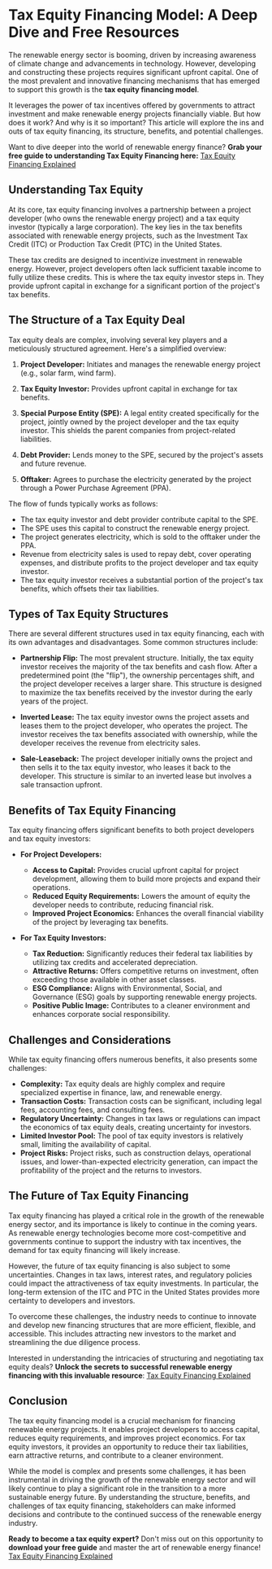 # Tax Equity Financing Model: A Deep Dive and Free Resources

The renewable energy sector is booming, driven by increasing awareness of climate change and advancements in technology. However, developing and constructing these projects requires significant upfront capital. One of the most prevalent and innovative financing mechanisms that has emerged to support this growth is the **tax equity financing model**.

It leverages the power of tax incentives offered by governments to attract investment and make renewable energy projects financially viable. But how does it work? And why is it so important? This article will explore the ins and outs of tax equity financing, its structure, benefits, and potential challenges.

Want to dive deeper into the world of renewable energy finance? **Grab your free guide to understanding Tax Equity Financing here:** [Tax Equity Financing Explained](https://udemywork.com/tax-equity-financing-model)

## Understanding Tax Equity

At its core, tax equity financing involves a partnership between a project developer (who owns the renewable energy project) and a tax equity investor (typically a large corporation). The key lies in the tax benefits associated with renewable energy projects, such as the Investment Tax Credit (ITC) or Production Tax Credit (PTC) in the United States.

These tax credits are designed to incentivize investment in renewable energy. However, project developers often lack sufficient taxable income to fully utilize these credits. This is where the tax equity investor steps in. They provide upfront capital in exchange for a significant portion of the project's tax benefits.

## The Structure of a Tax Equity Deal

Tax equity deals are complex, involving several key players and a meticulously structured agreement. Here's a simplified overview:

1.  **Project Developer:** Initiates and manages the renewable energy project (e.g., solar farm, wind farm).

2.  **Tax Equity Investor:** Provides upfront capital in exchange for tax benefits.

3.  **Special Purpose Entity (SPE):** A legal entity created specifically for the project, jointly owned by the project developer and the tax equity investor. This shields the parent companies from project-related liabilities.

4.  **Debt Provider:** Lends money to the SPE, secured by the project's assets and future revenue.

5.  **Offtaker:** Agrees to purchase the electricity generated by the project through a Power Purchase Agreement (PPA).

The flow of funds typically works as follows:

*   The tax equity investor and debt provider contribute capital to the SPE.
*   The SPE uses this capital to construct the renewable energy project.
*   The project generates electricity, which is sold to the offtaker under the PPA.
*   Revenue from electricity sales is used to repay debt, cover operating expenses, and distribute profits to the project developer and tax equity investor.
*   The tax equity investor receives a substantial portion of the project's tax benefits, which offsets their tax liabilities.

## Types of Tax Equity Structures

There are several different structures used in tax equity financing, each with its own advantages and disadvantages. Some common structures include:

*   **Partnership Flip:** The most prevalent structure. Initially, the tax equity investor receives the majority of the tax benefits and cash flow. After a predetermined point (the "flip"), the ownership percentages shift, and the project developer receives a larger share. This structure is designed to maximize the tax benefits received by the investor during the early years of the project.

*   **Inverted Lease:** The tax equity investor owns the project assets and leases them to the project developer, who operates the project. The investor receives the tax benefits associated with ownership, while the developer receives the revenue from electricity sales.

*   **Sale-Leaseback:** The project developer initially owns the project and then sells it to the tax equity investor, who leases it back to the developer. This structure is similar to an inverted lease but involves a sale transaction upfront.

## Benefits of Tax Equity Financing

Tax equity financing offers significant benefits to both project developers and tax equity investors:

*   **For Project Developers:**

    *   **Access to Capital:** Provides crucial upfront capital for project development, allowing them to build more projects and expand their operations.
    *   **Reduced Equity Requirements:** Lowers the amount of equity the developer needs to contribute, reducing financial risk.
    *   **Improved Project Economics:** Enhances the overall financial viability of the project by leveraging tax benefits.

*   **For Tax Equity Investors:**

    *   **Tax Reduction:** Significantly reduces their federal tax liabilities by utilizing tax credits and accelerated depreciation.
    *   **Attractive Returns:** Offers competitive returns on investment, often exceeding those available in other asset classes.
    *   **ESG Compliance:** Aligns with Environmental, Social, and Governance (ESG) goals by supporting renewable energy projects.
    *   **Positive Public Image:** Contributes to a cleaner environment and enhances corporate social responsibility.

## Challenges and Considerations

While tax equity financing offers numerous benefits, it also presents some challenges:

*   **Complexity:** Tax equity deals are highly complex and require specialized expertise in finance, law, and renewable energy.
*   **Transaction Costs:** Transaction costs can be significant, including legal fees, accounting fees, and consulting fees.
*   **Regulatory Uncertainty:** Changes in tax laws or regulations can impact the economics of tax equity deals, creating uncertainty for investors.
*   **Limited Investor Pool:** The pool of tax equity investors is relatively small, limiting the availability of capital.
*   **Project Risks:** Project risks, such as construction delays, operational issues, and lower-than-expected electricity generation, can impact the profitability of the project and the returns to investors.

## The Future of Tax Equity Financing

Tax equity financing has played a critical role in the growth of the renewable energy sector, and its importance is likely to continue in the coming years. As renewable energy technologies become more cost-competitive and governments continue to support the industry with tax incentives, the demand for tax equity financing will likely increase.

However, the future of tax equity financing is also subject to some uncertainties. Changes in tax laws, interest rates, and regulatory policies could impact the attractiveness of tax equity investments. In particular, the long-term extension of the ITC and PTC in the United States provides more certainty to developers and investors.

To overcome these challenges, the industry needs to continue to innovate and develop new financing structures that are more efficient, flexible, and accessible. This includes attracting new investors to the market and streamlining the due diligence process.

Interested in understanding the intricacies of structuring and negotiating tax equity deals? **Unlock the secrets to successful renewable energy financing with this invaluable resource**: [Tax Equity Financing Explained](https://udemywork.com/tax-equity-financing-model)

## Conclusion

The tax equity financing model is a crucial mechanism for financing renewable energy projects. It enables project developers to access capital, reduces equity requirements, and improves project economics. For tax equity investors, it provides an opportunity to reduce their tax liabilities, earn attractive returns, and contribute to a cleaner environment.

While the model is complex and presents some challenges, it has been instrumental in driving the growth of the renewable energy sector and will likely continue to play a significant role in the transition to a more sustainable energy future. By understanding the structure, benefits, and challenges of tax equity financing, stakeholders can make informed decisions and contribute to the continued success of the renewable energy industry.

**Ready to become a tax equity expert?** Don't miss out on this opportunity to **download your free guide** and master the art of renewable energy finance! [Tax Equity Financing Explained](https://udemywork.com/tax-equity-financing-model)
